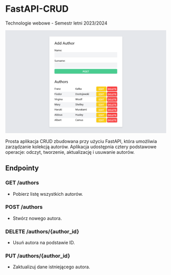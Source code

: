 # FastAPI-CRUD

Technologie webowe - Semestr letni 2023/2024

![img](images/screenshot.png)


Prosta aplikacja CRUD zbudowana przy użyciu FastAPI, która umożliwia zarządzanie kolekcją autorów. Aplikacja udostępnia cztery podstawowe operacje: odczyt, tworzenie, aktualizację i usuwanie autorów.

## Endpointy

### GET /authors

- Pobierz listę wszystkich autorów.

### POST /authors

- Stwórz nowego autora.

### DELETE /authors/{author_id}

- Usuń autora na podstawie ID.

### PUT /authors/{author_id}

- Zaktualizuj dane istniejącego autora.